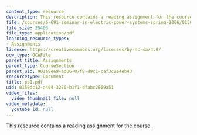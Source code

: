 ```yaml
---
content_type: resource
description: This resource contains a reading assignment for the course.
file: /courses/6-691-seminar-in-electric-power-systems-spring-2006/0150dc12a4043270b1f1dfabc2869a51_ps1.pdf
file_size: 25403
file_type: application/pdf
learning_resource_types:
- Assignments
license: https://creativecommons.org/licenses/by-nc-sa/4.0/
ocw_type: OCWFile
parent_title: Assignments
parent_type: CourseSection
parent_uid: 901a9e69-ad06-07f8-d9c1-caf3c2e4eb43
resourcetype: Document
title: ps1.pdf
uid: 0150dc12-a404-3270-b1f1-dfabc2869a51
video_files:
  video_thumbnail_file: null
video_metadata:
  youtube_id: null
---
```

This resource contains a reading assignment for the course.